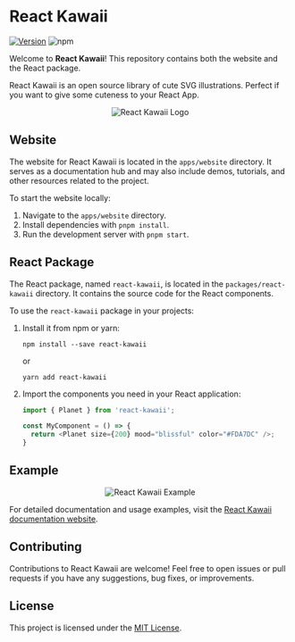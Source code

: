 # React Kawaii

[![Version](https://img.shields.io/npm/v/react-kawaii.svg?style=flat-square)](https://www.npmjs.com/package/react-kawaii)
![npm](https://img.shields.io/npm/dt/react-kawaii.svg)

Welcome to **React Kawaii**! This repository contains both the website and the React package.

React Kawaii is an open source library of cute SVG illustrations. Perfect if you want to give some cuteness to your React App.

<p align="center">
  <img src="https://raw.githubusercontent.com/miukimiu/react-kawaii/main/images/react-kawaii-logo@2x.png"alt="React Kawaii Logo">
</p>


## Website

The website for React Kawaii is located in the `apps/website` directory. It serves as a documentation hub and may also include demos, tutorials, and other resources related to the project.

To start the website locally:

1. Navigate to the `apps/website` directory.
2. Install dependencies with `pnpm install`.
3. Run the development server with `pnpm start`.

## React Package

The React package, named `react-kawaii`, is located in the `packages/react-kawaii` directory. It contains the source code for the React components.

To use the `react-kawaii` package in your projects:

1. Install it from npm or yarn:

   ```
   npm install --save react-kawaii
   ```

   or

   ```
   yarn add react-kawaii
   ```

2. Import the components you need in your React application:

   ```javascript
   import { Planet } from 'react-kawaii';

   const MyComponent = () => {
     return <Planet size={200} mood="blissful" color="#FDA7DC" />;
   }
   ```

## Example

<p align="center">
  <img src="https://raw.githubusercontent.com/miukimiu/react-kawaii/main/images/react-kawaii-example.gif?raw=true" alt="React Kawaii Example">
</p>


For detailed documentation and usage examples, visit the [React Kawaii documentation website](https://react-kawaii.vercel.app).

## Contributing

Contributions to React Kawaii are welcome! Feel free to open issues or pull requests if you have any suggestions, bug fixes, or improvements.

## License

This project is licensed under the [MIT License](LICENSE).
